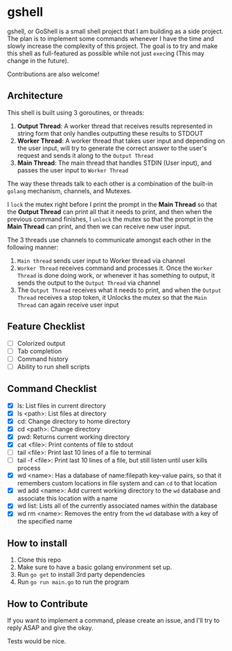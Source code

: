 # gshell

gshell, or GoShell is a small shell project that I am building as a side project. The plan is to implement some commands whenever I have the time and slowly increase the complexity of this project. The goal is to try and make this shell as full-featured as possible while not just `exec`ing (This may change in the future).

Contributions are also welcome!

## Architecture

This shell is built using 3 goroutines, or threads:

1. **Output Thread**: A worker thread that receives results represented in string form that only handles outputting these results to STDOUT
2. **Worker Thread**: A worker thread that takes user input and depending on the user input, will try to generate the correct answer to the user's request and sends it along to the `Output Thread`
3. **Main Thread**: The main thread that handles STDIN (User input), and passes the user input to `Worker Thread`

The way these threads talk to each other is a combination of the built-in `golang` mechanism, channels, and Mutexes.

I `lock` the mutex right before I print the prompt in the **Main Thread** so that the **Output Thread** can print all that it needs to print, and then when the previous command finishes, I `unlock` the mutex so that the prompt in the **Main Thread** can print, and then we can receive new user input. 

The 3 threads use channels to communicate amongst each other in the following manner:

1. `Main thread` sends user input to Worker thread via channel
2. `Worker Thread` receives command and processes it. Once the `Worker Thread` is done doing work, or whenever it has something to output, it sends the output to the `Output Thread` via channel
3. The `Output Thread` receives what it needs to print, and when the `Output Thread` receives a stop token, it Unlocks the mutex so that the `Main Thread` can again receive user input

## Feature Checklist

- [ ] Colorized output
- [ ] Tab completion
- [ ] Command history
- [ ] Ability to run shell scripts

## Command Checklist

- [x] ls: List files in current directory
- [x] ls \<path\>: List files at directory
- [x] cd: Change directory to home directory
- [x] cd \<path\>: Change directory
- [x] pwd: Returns current working directory
- [x] cat \<file\>: Print contents of file to stdout
- [ ] tail \<file\>: Print last 10 lines of a file to terminal
- [ ] tail -f \<file\>: Print last 10 lines of a file, but still listen until user kills process
- [x] wd \<name\>: Has a database of name:filepath key-value pairs, so that it remembers custom locations in file system and can `cd` to that location
- [x] wd add \<name\>: Add current working directory to the `wd` database and associate this location with a name
- [x] wd list: Lists all of the currently associated names within the database
- [x] wd rm \<name\>: Removes the entry from the `wd` database with a key of the specified name

## How to install

1. Clone this repo
2. Make sure to have a basic golang environment set up.
3. Run `go get` to install 3rd party dependencies
4. Run `go run main.go` to run the program


## How to Contribute

If you want to implement a command, please create an issue, and I'll try to reply ASAP and give the okay.

Tests would be nice.